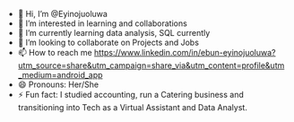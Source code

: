 - 👋 Hi, I’m @Eyinojuoluwa
- 👀 I’m interested in learning and collaborations
- 🌱 I’m currently learning data analysis, SQL currently
- 💞️ I’m looking to collaborate on Projects and Jobs 
- 📫 How to reach me https://www.linkedin.com/in/ebun-eyinojuoluwa?utm_source=share&utm_campaign=share_via&utm_content=profile&utm_medium=android_app
- 😄 Pronouns: Her/She
- ⚡ Fun fact: I studied accounting, run a Catering business and transitioning into Tech as a Virtual Assistant and Data Analyst.

<!---
Eyinojuoluwa/Eyinojuoluwa is a ✨ special ✨ repository because its `README.md` (this file) appears on your GitHub profile.
You can click the Preview link to take a look at your changes.
--->
